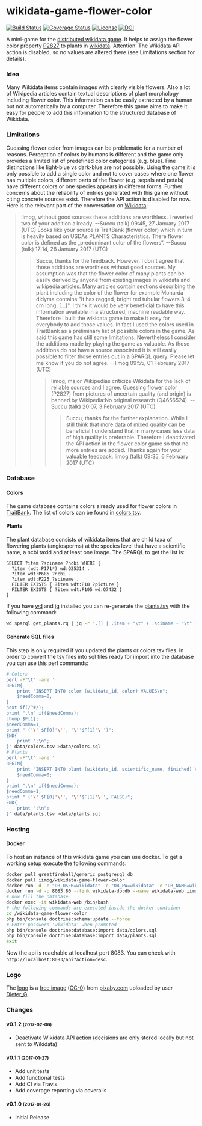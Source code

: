 wikidata-game-flower-color
==========================

[![Build Status](https://secure.travis-ci.org/iimog/wikidata-game-flower-color.png?branch=master)](http://travis-ci.org/iimog/wikidata-game-flower-color)
[![Coverage Status](https://coveralls.io/repos/github/iimog/wikidata-game-flower-color/badge.svg?branch=master)](https://coveralls.io/github/iimog/wikidata-game-flower-color?branch=master)
[![License](https://img.shields.io/badge/License-MIT-blue.svg)](LICENSE)
[![DOI](https://zenodo.org/badge/DOI/10.5281/zenodo.260330.svg)](https://doi.org/10.5281/zenodo.260330)


A mini-game for the [distributed wikidata game](https://tools.wmflabs.org/wikidata-game/distributed/).
It helps to assign the flower color property [P2827](https://www.wikidata.org/wiki/Property:P2827) to plants in [wikidata](https://www.wikidata.org/wiki/Wikidata:Main_Page).
Attention! The Wikidata API action is disabled, so no values are altered there (see Limitations section for details).

### Idea
Many Wikidata items contain images with clearly visible flowers.
Also a lot of Wikipedia articles contain textual descriptions of plant morphology including flower color.
This information can be easily extracted by a human but not automatically by a computer.
Therefore this game aims to make it easy for people to add this information to the structured database of Wikidata.

### Limitations
Guessing flower color from images can be problematic for a number of reasons.
Perception of colors by humans is different and the game only provides a limited list of predefined color categories (e.g. blue).
Fine distinctions like light-blue vs dark-blue are not possible.
Using the game it is only possible to add a single color and not to cover cases where one flower has multiple colors,
 different parts of the flower (e.g. sepals and petals) have different colors or one species appears in different forms.
Further concerns about the reliability of entries generated with this game without citing concrete sources exist.
Therefore the API action is disabled for now.
Here is the relevant part of the conversation on [Wikidata](https://www.wikidata.org/wiki/Property_talk:P2827):

> Iimog, without good sources these additions are worthless. I reverted two of your addition allready. --Succu (talk) 09:45, 27 January 2017 (UTC)
> Looks like your source is TraitBank (flower color) which in turn is heavily based on USDAs PLANTS Characteristics. There flower color is defined as the „predominant color of the flowers“. --Succu (talk) 17:14, 28 January 2017 (UTC)
>> Succu, thanks for the feedback. However, I don't agree that those additions are worthless without good sources. My assumption was that the flower color of many plants can be easily derived by anyone from existing images in wikidata and wikipedia articles. Many articles contain sections describing the plant including the color of the flower for example Monarda didyma contains "It has ragged, bright red tubular flowers 3–4 cm long, [...]". I think it would be very beneficial to have this information available in a structured, machine readable way. Therefore I built the wikidata game to make it easy for everybody to add those values. In fact I used the colors used in TraitBank as a preliminary list of possible colors in the game. As said this game has still some limitations. Nevertheless I consider the additions made by playing the game as valuable. As those additions do not have a source associated it is still easily possible to filter those entries out in a SPARQL query. Please let me know if you do not agree. --Iimog 09:55, 01 February 2017 (UTC)
>>> Iimog, major Wikipedias criticize Wikidata for the lack of reliable sources and I agree. Guessing flower color (P2827) from pictures of uncertain quality (and origin) is banned by Wikipedia:No original research (Q4656524). --Succu (talk) 20:07, 3 February 2017 (UTC)
>>>> Succu, thanks for the further explanation. While I still think that more data of mixed quality can be beneficial I understand that in many cases less data of high quality is preferable. Therefore I deactivated the API action in the flower color game so that no more entries are added. Thanks again for your valuable feedback. Iimog (talk) 09:35, 6 February 2017 (UTC)




### Database
#### Colors
The game database contains colors already used for flower colors in [TraitBank](http://eol.org/traitbank).
The list of colors can be found in [colors.tsv](data/colors.tsv).

#### Plants
The plant database consists of wikidata items that are child taxa of flowering plants (angiosperms) at the species level that have a scientific name, a ncbi taxid and at least one image.
The SPARQL to get the list is:
```sparql
SELECT ?item ?sciname ?ncbi WHERE {
  ?item (wdt:P171*) wd:Q25314 .
  ?item wdt:P685 ?ncbi .
  ?item wdt:P225 ?sciname .
  FILTER EXISTS { ?item wdt:P18 ?picture }
  FILTER EXISTS { ?item wdt:P105 wd:Q7432 }
}
```
If you have [wd](https://github.com/maxlath/wikidata-cli) and [jq](https://stedolan.github.io/jq/) installed you can re-generate the [plants.tsv](data/plants.tsv) with the following command:
```bash
wd sparql get_plants.rq | jq -r '.[] | .item + "\t" + .sciname + "\t" + .ncbi' >plants.tsv
```

#### Generate SQL files
This step is only required if you updated the plants or colors tsv files.
In order to convert the tsv files into sql files ready for import into the database you can use this perl commands:
```bash
# Colors
perl -F"\t" -ane '
BEGIN{
    print "INSERT INTO color (wikidata_id, color) VALUES\n";
    $needComma=0;
}
next if(/^#/);
print ",\n" if($needComma);
chomp $F[1];
$needComma=1;
print " ('\''$F[0]'\'', '\''$F[1]'\'')";
END{
    print ";\n";
}' data/colors.tsv >data/colors.sql
# Plants
perl -F"\t" -ane '
BEGIN{
    print "INSERT INTO plant (wikidata_id, scientific_name, finished) VALUES\n";
    $needComma=0;
}
print ",\n" if($needComma);
$needComma=1;
print " ('\''$F[0]'\'', '\''$F[1]'\'', FALSE)";
END{
    print ";\n";
}' data/plants.tsv >data/plants.sql
```

### Hosting
#### Docker
To host an instance of this wikidata game you can use docker.
To get a working setup execute the following commands:
```bash
docker pull greatfireball/generic_postgresql_db
docker pull iimog/wikidata-game-flower-color
docker run -d -e "DB_USER=wikidata" -e "DB_PW=wikidata" -e "DB_NAME=wikidata" --name wikidata-db greatfireball/generic_postgresql_db
docker run -d -p 8083:80 --link wikidata-db:db --name wikidata-web iimog/wikidata-game-flower-color
# now fill the database
docker exec -it wikidata-web /bin/bash
# the following commands are executed inside the docker container
cd /wikidata-game-flower-color
php bin/console doctrine:schema:update --force
# Enter password 'wikidata' when prompted
php bin/console doctrine:database:import data/colors.sql
php bin/console doctrine:database:import data/plants.sql
exit
```
Now the api is reachable at localhost port 8083.
You can check with `http://localhost:8083/api?action=desc`.

### Logo
The [logo](https://cdn.pixabay.com/photo/2016/01/21/19/57/marguerite-1154604_960_720.jpg)
is a [free image](https://pixabay.com/en/service/terms/#usage)
([CC-0](https://creativecommons.org/publicdomain/zero/1.0/deed.en))
from [pixaby.com](https://pixabay.com)
uploaded by user [Dieter_G](https://pixabay.com/en/users/Dieter_G-359839/).

### Changes
#### v0.1.2 <small>(2017-02-06)</small>
 - Deactivate Wikidata API action (decisions are only stored locally but not sent to Wikidata)
#### v0.1.1 <small>(2017-01-27)</small>
 - Add unit tests
 - Add functional tests
 - Add CI via Travis
 - Add coverage reporting via coveralls
#### v0.1.0 <small>(2017-01-26)</small>
 - Initial Release
